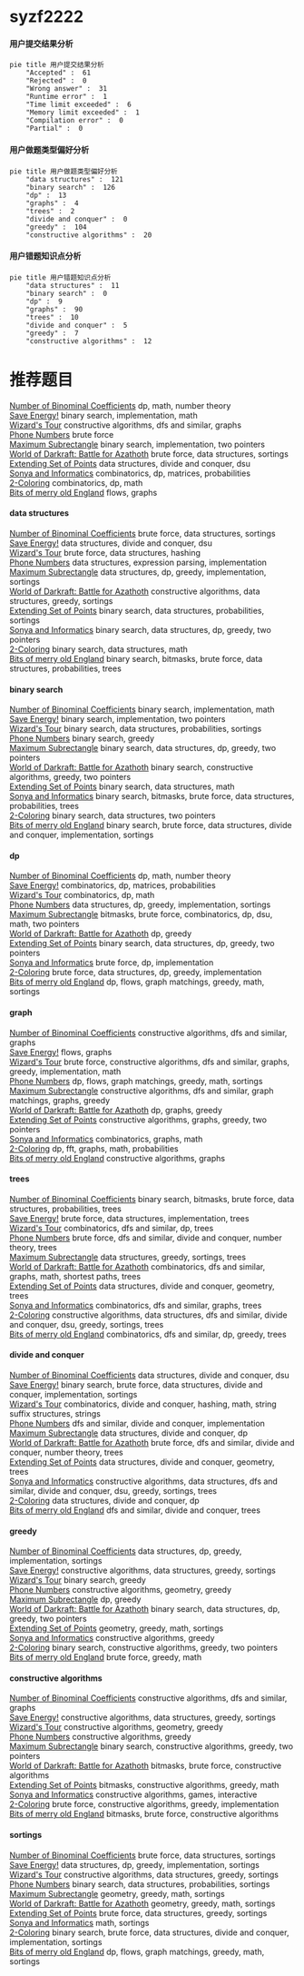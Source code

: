 # syzf2222
<!-- tabs:start -->
#### **用户提交结果分析**

```mermaid
pie title 用户提交结果分析
    "Accepted" :  61
    "Rejected" :  0
    "Wrong answer" :  31
    "Runtime error" :  1
    "Time limit exceeded" :  6
    "Memory limit exceeded" :  1
    "Compilation error" :  0
    "Partial" :  0
```
#### **用户做题类型偏好分析**

```mermaid
pie title 用户做题类型偏好分析
    "data structures" :  121
    "binary search" :  126
    "dp" :  13
    "graphs" :  4
    "trees" :  2
    "divide and conquer" :  0
    "greedy" :  104
    "constructive algorithms" :  20
```
#### **用户错题知识点分析**

```mermaid
pie title 用户错题知识点分析
    "data structures" :  11
    "binary search" :  0
    "dp" :  9
    "graphs" :  90
    "trees" :  10
    "divide and conquer" :  5
    "greedy" :  7
    "constructive algorithms" :  12
```
<!-- tabs:end -->
# 推荐题目
[Number of Binominal Coefficients](http://codeforces.com/problemset/problem/582/D)		dp,
                        math,
                        number theory		  
[Save Energy!](http://codeforces.com/problemset/problem/936/A)		binary search,
                        implementation,
                        math		  
[Wizard's Tour](https://codeforces.com/contest/860/problem/D)		constructive algorithms,
                        dfs and similar,
                        graphs		  
[Phone Numbers](http://codeforces.com/problemset/problem/1060/A)		brute force		  
[Maximum Subrectangle](http://codeforces.com/problemset/problem/1060/C)		binary search,
                        implementation,
                        two pointers		  
[World of Darkraft: Battle for Azathoth](http://codeforces.com/problemset/problem/1320/C)		brute force,
                        data structures,
                        sortings		  
[Extending Set of Points](http://codeforces.com/problemset/problem/1140/F)		data structures,
                        divide and conquer,
                        dsu		  
[Sonya and Informatics](http://codeforces.com/problemset/problem/1151/F)		combinatorics,
                        dp,
                        matrices,
                        probabilities		  
[2-Coloring](http://codeforces.com/problemset/problem/1503/E)		combinatorics,
                        dp,
                        math		  
[Bits of merry old England](http://codeforces.com/problemset/problem/132/E)		flows,
                        graphs		  
<!-- tabs:start -->
#### **data structures**
[Number of Binominal Coefficients](http://codeforces.com/problemset/problem/1320/C)		brute force,
                        data structures,
                        sortings		  
[Save Energy!](http://codeforces.com/problemset/problem/1140/F)		data structures,
                        divide and conquer,
                        dsu		  
[Wizard's Tour](http://codeforces.com/problemset/problem/1340/F)		brute force,
                        data structures,
                        hashing		  
[Phone Numbers](http://codeforces.com/problemset/problem/1175/B)		data structures,
                        expression parsing,
                        implementation		  
[Maximum Subrectangle](https://codeforces.com/contest/528/problem/B)		data structures,
                        dp,
                        greedy,
                        implementation,
                        sortings		  
[World of Darkraft: Battle for Azathoth](http://codeforces.com/problemset/problem/1348/B)		constructive algorithms,
                        data structures,
                        greedy,
                        sortings		  
[Extending Set of Points](http://codeforces.com/problemset/problem/138/C)		binary search,
                        data structures,
                        probabilities,
                        sortings		  
[Sonya and Informatics](http://codeforces.com/problemset/problem/1492/C)		binary search,
                        data structures,
                        dp,
                        greedy,
                        two pointers		  
[2-Coloring](http://codeforces.com/problemset/problem/1490/G)		binary search,
                        data structures,
                        math		  
[Bits of merry old England](http://codeforces.com/problemset/problem/1479/D)		binary search,
                        bitmasks,
                        brute force,
                        data structures,
                        probabilities,
                        trees		  
#### **binary search**
[Number of Binominal Coefficients](http://codeforces.com/problemset/problem/936/A)		binary search,
                        implementation,
                        math		  
[Save Energy!](http://codeforces.com/problemset/problem/1060/C)		binary search,
                        implementation,
                        two pointers		  
[Wizard's Tour](http://codeforces.com/problemset/problem/138/C)		binary search,
                        data structures,
                        probabilities,
                        sortings		  
[Phone Numbers](http://codeforces.com/problemset/problem/1168/A)		binary search,
                        greedy		  
[Maximum Subrectangle](http://codeforces.com/problemset/problem/1492/C)		binary search,
                        data structures,
                        dp,
                        greedy,
                        two pointers		  
[World of Darkraft: Battle for Azathoth](http://codeforces.com/problemset/problem/1463/D)		binary search,
                        constructive algorithms,
                        greedy,
                        two pointers		  
[Extending Set of Points](http://codeforces.com/problemset/problem/1490/G)		binary search,
                        data structures,
                        math		  
[Sonya and Informatics](http://codeforces.com/problemset/problem/1479/D)		binary search,
                        bitmasks,
                        brute force,
                        data structures,
                        probabilities,
                        trees		  
[2-Coloring](http://codeforces.com/problemset/problem/1436/E)		binary search,
                        data structures,
                        two pointers		  
[Bits of merry old England](http://codeforces.com/problemset/problem/1461/D)		binary search,
                        brute force,
                        data structures,
                        divide and conquer,
                        implementation,
                        sortings		  
#### **dp**
[Number of Binominal Coefficients](http://codeforces.com/problemset/problem/582/D)		dp,
                        math,
                        number theory		  
[Save Energy!](http://codeforces.com/problemset/problem/1151/F)		combinatorics,
                        dp,
                        matrices,
                        probabilities		  
[Wizard's Tour](http://codeforces.com/problemset/problem/1503/E)		combinatorics,
                        dp,
                        math		  
[Phone Numbers](https://codeforces.com/contest/528/problem/B)		data structures,
                        dp,
                        greedy,
                        implementation,
                        sortings		  
[Maximum Subrectangle](http://codeforces.com/problemset/problem/1400/G)		bitmasks,
                        brute force,
                        combinatorics,
                        dp,
                        dsu,
                        math,
                        two pointers		  
[World of Darkraft: Battle for Azathoth](http://codeforces.com/problemset/problem/1420/E)		dp,
                        greedy		  
[Extending Set of Points](http://codeforces.com/problemset/problem/1492/C)		binary search,
                        data structures,
                        dp,
                        greedy,
                        two pointers		  
[Sonya and Informatics](https://codeforces.com/contest/1457/problem/C)		brute force,
                        dp,
                        implementation		  
[2-Coloring](http://codeforces.com/problemset/problem/1491/C)		brute force,
                        data structures,
                        dp,
                        greedy,
                        implementation		  
[Bits of merry old England](http://codeforces.com/problemset/problem/1437/C)		dp,
                        flows,
                        graph matchings,
                        greedy,
                        math,
                        sortings		  
#### **graph**
[Number of Binominal Coefficients](https://codeforces.com/contest/860/problem/D)		constructive algorithms,
                        dfs and similar,
                        graphs		  
[Save Energy!](http://codeforces.com/problemset/problem/132/E)		flows,
                        graphs		  
[Wizard's Tour](http://codeforces.com/problemset/problem/1487/C)		brute force,
                        constructive algorithms,
                        dfs and similar,
                        graphs,
                        greedy,
                        implementation,
                        math		  
[Phone Numbers](http://codeforces.com/problemset/problem/1437/C)		dp,
                        flows,
                        graph matchings,
                        greedy,
                        math,
                        sortings		  
[Maximum Subrectangle](http://codeforces.com/problemset/problem/1470/D)		constructive algorithms,
                        dfs and similar,
                        graph matchings,
                        graphs,
                        greedy		  
[World of Darkraft: Battle for Azathoth](http://codeforces.com/problemset/problem/1476/C)		dp,
                        graphs,
                        greedy		  
[Extending Set of Points](http://codeforces.com/problemset/problem/1304/D)		constructive algorithms,
                        graphs,
                        greedy,
                        two pointers		  
[Sonya and Informatics](http://codeforces.com/problemset/problem/1475/C)		combinatorics,
                        graphs,
                        math		  
[2-Coloring](http://codeforces.com/problemset/problem/553/E)		dp,
                        fft,
                        graphs,
                        math,
                        probabilities		  
[Bits of merry old England](http://codeforces.com/problemset/problem/1495/C)		constructive algorithms,
                        graphs		  
#### **trees**
[Number of Binominal Coefficients](http://codeforces.com/problemset/problem/1479/D)		binary search,
                        bitmasks,
                        brute force,
                        data structures,
                        probabilities,
                        trees		  
[Save Energy!](http://codeforces.com/problemset/problem/1511/C)		brute force,
                        data structures,
                        implementation,
                        trees		  
[Wizard's Tour](http://codeforces.com/problemset/problem/1499/F)		combinatorics,
                        dfs and similar,
                        dp,
                        trees		  
[Phone Numbers](http://codeforces.com/problemset/problem/1491/E)		brute force,
                        dfs and similar,
                        divide and conquer,
                        number theory,
                        trees		  
[Maximum Subrectangle](http://codeforces.com/problemset/problem/1466/D)		data structures,
                        greedy,
                        sortings,
                        trees		  
[World of Darkraft: Battle for Azathoth](http://codeforces.com/problemset/problem/1495/D)		combinatorics,
                        dfs and similar,
                        graphs,
                        math,
                        shortest paths,
                        trees		  
[Extending Set of Points](http://codeforces.com/problemset/problem/1303/G)		data structures,
                        divide and conquer,
                        geometry,
                        trees		  
[Sonya and Informatics](http://codeforces.com/problemset/problem/1454/E)		combinatorics,
                        dfs and similar,
                        graphs,
                        trees		  
[2-Coloring](http://codeforces.com/problemset/problem/1494/D)		constructive algorithms,
                        data structures,
                        dfs and similar,
                        divide and conquer,
                        dsu,
                        greedy,
                        sortings,
                        trees		  
[Bits of merry old England](http://codeforces.com/problemset/problem/1292/C)		combinatorics,
                        dfs and similar,
                        dp,
                        greedy,
                        trees		  
#### **divide and conquer**
[Number of Binominal Coefficients](http://codeforces.com/problemset/problem/1140/F)		data structures,
                        divide and conquer,
                        dsu		  
[Save Energy!](http://codeforces.com/problemset/problem/1461/D)		binary search,
                        brute force,
                        data structures,
                        divide and conquer,
                        implementation,
                        sortings		  
[Wizard's Tour](http://codeforces.com/problemset/problem/1466/G)		combinatorics,
                        divide and conquer,
                        hashing,
                        math,
                        string suffix structures,
                        strings		  
[Phone Numbers](http://codeforces.com/problemset/problem/1490/D)		dfs and similar,
                        divide and conquer,
                        implementation		  
[Maximum Subrectangle](https://codeforces.com/contest/1483/problem/C)		data structures,
                        divide and conquer,
                        dp		  
[World of Darkraft: Battle for Azathoth](http://codeforces.com/problemset/problem/1491/E)		brute force,
                        dfs and similar,
                        divide and conquer,
                        number theory,
                        trees		  
[Extending Set of Points](http://codeforces.com/problemset/problem/1303/G)		data structures,
                        divide and conquer,
                        geometry,
                        trees		  
[Sonya and Informatics](http://codeforces.com/problemset/problem/1494/D)		constructive algorithms,
                        data structures,
                        dfs and similar,
                        divide and conquer,
                        dsu,
                        greedy,
                        sortings,
                        trees		  
[2-Coloring](http://codeforces.com/problemset/problem/1482/E)		data structures,
                        divide and conquer,
                        dp		  
[Bits of merry old England](http://codeforces.com/problemset/problem/566/C)		dfs and similar,
                        divide and conquer,
                        trees		  
#### **greedy**
[Number of Binominal Coefficients](https://codeforces.com/contest/528/problem/B)		data structures,
                        dp,
                        greedy,
                        implementation,
                        sortings		  
[Save Energy!](http://codeforces.com/problemset/problem/1348/B)		constructive algorithms,
                        data structures,
                        greedy,
                        sortings		  
[Wizard's Tour](http://codeforces.com/problemset/problem/1168/A)		binary search,
                        greedy		  
[Phone Numbers](http://codeforces.com/problemset/problem/1237/C1)		constructive algorithms,
                        geometry,
                        greedy		  
[Maximum Subrectangle](http://codeforces.com/problemset/problem/1420/E)		dp,
                        greedy		  
[World of Darkraft: Battle for Azathoth](http://codeforces.com/problemset/problem/1492/C)		binary search,
                        data structures,
                        dp,
                        greedy,
                        two pointers		  
[Extending Set of Points](https://codeforces.com/contest/1496/problem/C)		geometry,
                        greedy,
                        math,
                        sortings		  
[Sonya and Informatics](http://codeforces.com/problemset/problem/1493/A)		constructive algorithms,
                        greedy		  
[2-Coloring](http://codeforces.com/problemset/problem/1463/D)		binary search,
                        constructive algorithms,
                        greedy,
                        two pointers		  
[Bits of merry old England](http://codeforces.com/problemset/problem/1462/C)		brute force,
                        greedy,
                        math		  
#### **constructive algorithms**
[Number of Binominal Coefficients](https://codeforces.com/contest/860/problem/D)		constructive algorithms,
                        dfs and similar,
                        graphs		  
[Save Energy!](http://codeforces.com/problemset/problem/1348/B)		constructive algorithms,
                        data structures,
                        greedy,
                        sortings		  
[Wizard's Tour](http://codeforces.com/problemset/problem/1237/C1)		constructive algorithms,
                        geometry,
                        greedy		  
[Phone Numbers](http://codeforces.com/problemset/problem/1493/A)		constructive algorithms,
                        greedy		  
[Maximum Subrectangle](http://codeforces.com/problemset/problem/1463/D)		binary search,
                        constructive algorithms,
                        greedy,
                        two pointers		  
[World of Darkraft: Battle for Azathoth](https://codeforces.com/contest/1456/problem/B)		bitmasks,
                        brute force,
                        constructive algorithms		  
[Extending Set of Points](http://codeforces.com/problemset/problem/1492/D)		bitmasks,
                        constructive algorithms,
                        greedy,
                        math		  
[Sonya and Informatics](https://codeforces.com/contest/1504/problem/D)		constructive algorithms,
                        games,
                        interactive		  
[2-Coloring](https://codeforces.com/contest/1483/problem/A)		brute force,
                        constructive algorithms,
                        greedy,
                        implementation		  
[Bits of merry old England](https://codeforces.com/contest/1457/problem/D)		bitmasks,
                        brute force,
                        constructive algorithms		  
#### **sortings**
[Number of Binominal Coefficients](http://codeforces.com/problemset/problem/1320/C)		brute force,
                        data structures,
                        sortings		  
[Save Energy!](https://codeforces.com/contest/528/problem/B)		data structures,
                        dp,
                        greedy,
                        implementation,
                        sortings		  
[Wizard's Tour](http://codeforces.com/problemset/problem/1348/B)		constructive algorithms,
                        data structures,
                        greedy,
                        sortings		  
[Phone Numbers](http://codeforces.com/problemset/problem/138/C)		binary search,
                        data structures,
                        probabilities,
                        sortings		  
[Maximum Subrectangle](https://codeforces.com/contest/1496/problem/C)		geometry,
                        greedy,
                        math,
                        sortings		  
[World of Darkraft: Battle for Azathoth](http://codeforces.com/problemset/problem/1495/A)		geometry,
                        greedy,
                        math,
                        sortings		  
[Extending Set of Points](http://codeforces.com/problemset/problem/1497/A)		brute force,
                        data structures,
                        greedy,
                        sortings		  
[Sonya and Informatics](http://codeforces.com/problemset/problem/1427/A)		math,
                        sortings		  
[2-Coloring](http://codeforces.com/problemset/problem/1461/D)		binary search,
                        brute force,
                        data structures,
                        divide and conquer,
                        implementation,
                        sortings		  
[Bits of merry old England](http://codeforces.com/problemset/problem/1437/C)		dp,
                        flows,
                        graph matchings,
                        greedy,
                        math,
                        sortings		  
<!-- tabs:end -->
